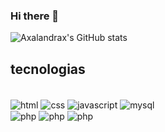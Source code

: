 ### Hi there 👋
![Axalandrax's GitHub stats](https://github-readme-stats.vercel.app/api?username=Axalandrax&show_icons=true&theme=radical)
## tecnologias

<div style="display: inline_block" margin-bottom:5px><br/>
<img align="center" alt=html 5 src="https://img.shields.io/badge/HTML5-E34F26?style=for-the-badge&logo=html5&logoColor=white">
<img align="center" alt=css 3 src="https://img.shields.io/badge/CSS3-1572B6?style=for-the-badge&logo=css3&logoColor=white">
<img align="center" alt=javascript src="https://img.shields.io/badge/JavaScript-323330?style=for-the-badge&logo=javascript&logoColor=F7DF1E">
<img align="center" alt=mysql src="https://img.shields.io/badge/MySQL-00000F?style=for-the-badge&logo=mysql&logoColor=white"><br/>
<img align="center" alt=php src="https://img.shields.io/badge/PHP-777BB4?style=for-the-badge&logo=php&logoColor=white">
<img align="center" alt=php src="https://img.shields.io/badge/React-20232A?style=for-the-badge&logo=react&logoColor=61DAFB">
<img align="center" alt=php src="https://img.shields.io/badge/React_Native-20232A?style=for-the-badge&logo=react&logoColor=61DAFB">
  
</div>
